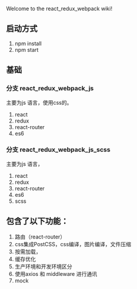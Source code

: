 Welcome to the react_redux_webpack wiki!
## 启动方式
1. npm install
2. npm start

## 基础
### 分支 react_redux_webpack_js 
主要为js 语言，使用css的。
1. react 
2. redux
3. react-router
4. es6
### 分支 react_redux_webpack_js_scss 
主要为js 语言，
1. react 
2. redux
3. react-router
4. es6
5. scss

## 包含了以下功能：
1. 路由（react-router）
2. css集成PostCSS，css编译，图片编译，文件压缩
3. 按需加载，
4. 缓存优化
5. 生产环境和开发环境区分
6. 使用axios 和 middleware 进行通讯
7. mock